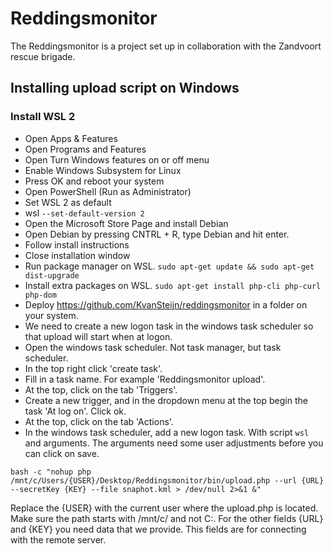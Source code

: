 # Reddingsmonitor
The Reddingsmonitor is a project set up in collaboration with the Zandvoort rescue brigade.

## Installing upload script on Windows

### Install WSL 2
* Open Apps & Features
* Open Programs and Features
* Open Turn Windows features on or off menu
* Enable Windows Subsystem for Linux
* Press OK and reboot your system
* Open PowerShell (Run as Administrator)
* Set WSL 2 as default
* wsl ```--set-default-version 2```
* Open the Microsoft Store Page and install Debian
* Open Debian by pressing CNTRL + R, type Debian and hit enter.
* Follow install instructions
* Close installation window
* Run package manager on WSL. ```sudo apt-get update && sudo apt-get dist-upgrade```
* Install extra packages on WSL. ```sudo apt-get install php-cli php-curl php-dom```
* Deploy https://github.com/KvanSteijn/reddingsmonitor in a folder on your system.
* We need to create a new logon task in the windows task scheduler so that upload will start when at logon.
* Open the windows task scheduler. Not task manager, but task scheduler.
* In the top right click 'create task'.
* Fill in a task name. For example 'Reddingsmonitor upload'.
* At the top, click on the tab 'Triggers'.
* Create a new trigger, and in the dropdown menu at the top begin the task 'At log on'. Click ok.
* At the top, click on the tab 'Actions'.
* In the windows task scheduler, add a new logon task. With script ```wsl``` and arguments. The arguments need some user adjustments before you can click on save.
```shell
bash -c "nohup php /mnt/c/Users/{USER}/Desktop/Reddingsmonitor/bin/upload.php --url {URL} --secretKey {KEY} --file snaphot.kml > /dev/null 2>&1 &"
```
Replace the {USER} with the current user where the upload.php is located. Make sure the path starts with /mnt/c/ and not C:. For the other fields {URL} and {KEY} you need data that we provide. 
This fields are for connecting with the remote server.